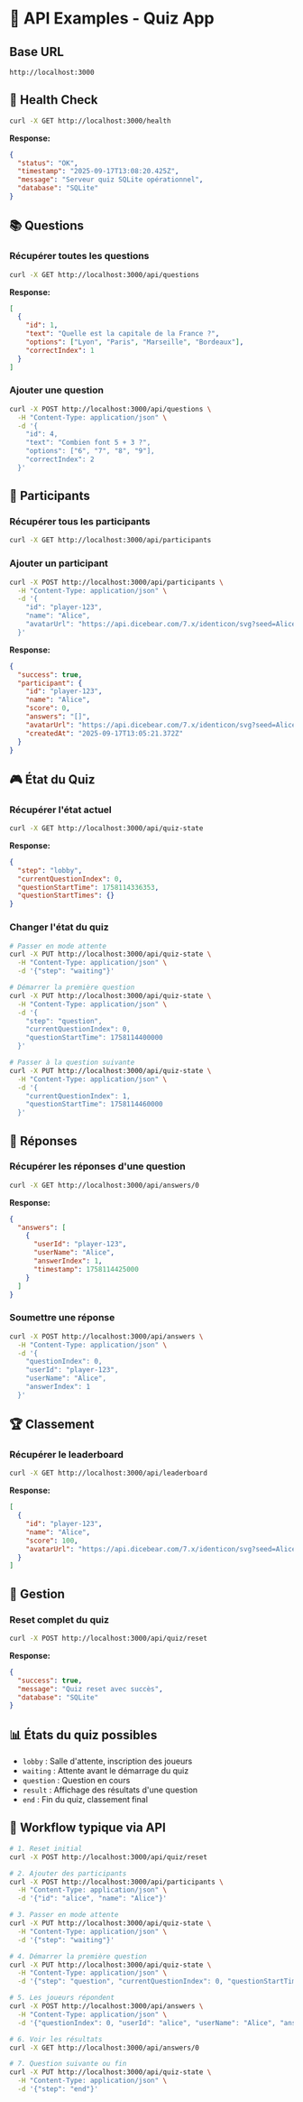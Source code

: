 # 🔧 API Examples - Quiz App

## Base URL
```
http://localhost:3000
```

## 🏥 Health Check
```bash
curl -X GET http://localhost:3000/health
```
**Response:**
```json
{
  "status": "OK",
  "timestamp": "2025-09-17T13:08:20.425Z",
  "message": "Serveur quiz SQLite opérationnel",
  "database": "SQLite"
}
```

## 📚 Questions

### Récupérer toutes les questions
```bash
curl -X GET http://localhost:3000/api/questions
```
**Response:**
```json
[
  {
    "id": 1,
    "text": "Quelle est la capitale de la France ?",
    "options": ["Lyon", "Paris", "Marseille", "Bordeaux"],
    "correctIndex": 1
  }
]
```

### Ajouter une question
```bash
curl -X POST http://localhost:3000/api/questions \
  -H "Content-Type: application/json" \
  -d '{
    "id": 4,
    "text": "Combien font 5 + 3 ?",
    "options": ["6", "7", "8", "9"],
    "correctIndex": 2
  }'
```

## 👥 Participants

### Récupérer tous les participants
```bash
curl -X GET http://localhost:3000/api/participants
```

### Ajouter un participant
```bash
curl -X POST http://localhost:3000/api/participants \
  -H "Content-Type: application/json" \
  -d '{
    "id": "player-123",
    "name": "Alice",
    "avatarUrl": "https://api.dicebear.com/7.x/identicon/svg?seed=Alice"
  }'
```
**Response:**
```json
{
  "success": true,
  "participant": {
    "id": "player-123",
    "name": "Alice",
    "score": 0,
    "answers": "[]",
    "avatarUrl": "https://api.dicebear.com/7.x/identicon/svg?seed=Alice",
    "createdAt": "2025-09-17T13:05:21.372Z"
  }
}
```

## 🎮 État du Quiz

### Récupérer l'état actuel
```bash
curl -X GET http://localhost:3000/api/quiz-state
```
**Response:**
```json
{
  "step": "lobby",
  "currentQuestionIndex": 0,
  "questionStartTime": 1758114336353,
  "questionStartTimes": {}
}
```

### Changer l'état du quiz
```bash
# Passer en mode attente
curl -X PUT http://localhost:3000/api/quiz-state \
  -H "Content-Type: application/json" \
  -d '{"step": "waiting"}'

# Démarrer la première question
curl -X PUT http://localhost:3000/api/quiz-state \
  -H "Content-Type: application/json" \
  -d '{
    "step": "question",
    "currentQuestionIndex": 0,
    "questionStartTime": 1758114400000
  }'

# Passer à la question suivante
curl -X PUT http://localhost:3000/api/quiz-state \
  -H "Content-Type: application/json" \
  -d '{
    "currentQuestionIndex": 1,
    "questionStartTime": 1758114460000
  }'
```

## 💬 Réponses

### Récupérer les réponses d'une question
```bash
curl -X GET http://localhost:3000/api/answers/0
```
**Response:**
```json
{
  "answers": [
    {
      "userId": "player-123",
      "userName": "Alice",
      "answerIndex": 1,
      "timestamp": 1758114425000
    }
  ]
}
```

### Soumettre une réponse
```bash
curl -X POST http://localhost:3000/api/answers \
  -H "Content-Type: application/json" \
  -d '{
    "questionIndex": 0,
    "userId": "player-123",
    "userName": "Alice",
    "answerIndex": 1
  }'
```

## 🏆 Classement

### Récupérer le leaderboard
```bash
curl -X GET http://localhost:3000/api/leaderboard
```
**Response:**
```json
[
  {
    "id": "player-123",
    "name": "Alice",
    "score": 100,
    "avatarUrl": "https://api.dicebear.com/7.x/identicon/svg?seed=Alice"
  }
]
```

## 🔄 Gestion

### Reset complet du quiz
```bash
curl -X POST http://localhost:3000/api/quiz/reset
```
**Response:**
```json
{
  "success": true,
  "message": "Quiz reset avec succès",
  "database": "SQLite"
}
```

## 📊 États du quiz possibles

- `lobby` : Salle d'attente, inscription des joueurs
- `waiting` : Attente avant le démarrage du quiz
- `question` : Question en cours
- `result` : Affichage des résultats d'une question
- `end` : Fin du quiz, classement final

## 🎯 Workflow typique via API

```bash
# 1. Reset initial
curl -X POST http://localhost:3000/api/quiz/reset

# 2. Ajouter des participants
curl -X POST http://localhost:3000/api/participants \
  -H "Content-Type: application/json" \
  -d '{"id": "alice", "name": "Alice"}'

# 3. Passer en mode attente
curl -X PUT http://localhost:3000/api/quiz-state \
  -H "Content-Type: application/json" \
  -d '{"step": "waiting"}'

# 4. Démarrer la première question
curl -X PUT http://localhost:3000/api/quiz-state \
  -H "Content-Type: application/json" \
  -d '{"step": "question", "currentQuestionIndex": 0, "questionStartTime": '$(date +%s000)'}'

# 5. Les joueurs répondent
curl -X POST http://localhost:3000/api/answers \
  -H "Content-Type: application/json" \
  -d '{"questionIndex": 0, "userId": "alice", "userName": "Alice", "answerIndex": 1}'

# 6. Voir les résultats
curl -X GET http://localhost:3000/api/answers/0

# 7. Question suivante ou fin
curl -X PUT http://localhost:3000/api/quiz-state \
  -H "Content-Type: application/json" \
  -d '{"step": "end"}'
```
